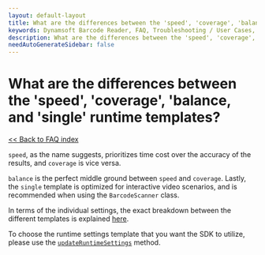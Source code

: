 ```yaml
---
layout: default-layout
title: What are the differences between the 'speed', 'coverage', 'balance, and 'single' runtime templates?
keywords: Dynamsoft Barcode Reader, FAQ, Troubleshooting / User Cases, speed, coverage
description: What are the differences between the 'speed', 'coverage', 'balance, and 'single' runtime templates?
needAutoGenerateSidebar: false
---
```


# What are the differences between the 'speed', 'coverage', 'balance, and 'single' runtime templates?

[<< Back to FAQ index](index.md)

`speed`, as the name suggests, prioritizes time cost over the accuracy of the results, and `coverage` is vice versa.

`balance` is the perfect middle ground between `speed` and `coverage`. Lastly, the `single` template is optimized for interactive video scenarios, and is recommended when using the `BarcodeScanner` class.

In terms of the individual settings, the exact breakdown between the different templates is explained [here](https://www.dynamsoft.com/barcode-reader/parameters/structure-and-interfaces-of-parameters.html?ver=latest#using-runtime-settings-templates).

To choose the runtime settings template that you want the SDK to utilize, please use the [`updateRuntimeSettings`](https://www.dynamsoft.com/barcode-reader/programming/javascript/api-reference/BarcodeReader.html#updateruntimesettings) method.
